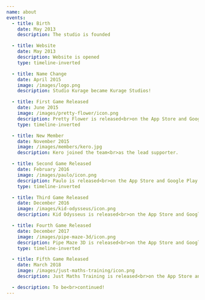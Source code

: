 ```yaml
---
name: about
events:
  - title: Birth
    date: May 2013
    description: The studio is founded

  - title: Website
    date: May 2013
    description: Website is opened
    type: timeline-inverted

  - title: Name Change
    date: April 2015
    image: /images/logo.png
    description: Studio Kurage became Kurage Studios!

  - title: First Game Released
    date: June 2015
    image: /images/pretty-flower/icon.png
    description: Pretty Flower is released<br>on the App Store and Google Play
    type: timeline-inverted

  - title: New Member
    date: November 2015
    image: /images/members/kero.jpg
    description: Kero joined the team<br>as the lead supporter.

  - title: Second Game Released
    date: February 2016
    image: /images/paulo/icon.png
    description: Paulo is released<br>on the App Store and Google Play
    type: timeline-inverted

  - title: Third Game Released
    date: December 2016
    image: /images/kid-odysseus/icon.png
    description: Kid Odysseus is released<br>on the App Store and Google Play.

  - title: Fourth Game Released
    date: December 2017
    image: /images/pipe-maze-3d/icon.png
    description: Pipe Maze 3D is released<br>on the App Store and Google Play.
    type: timeline-inverted

  - title: Fifth Game Released
    date: March 2018
    image: /images/just-maths-training/icon.png
    description: Just Maths Training is released<br>on the App Store and Google Play.

  - description: To be<br>continued!
---
```

